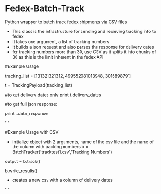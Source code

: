 Fedex-Batch-Track
=================

Python wrapper to batch track fedex shipments via CSV files
- This class is the infrastructure for sending and recieving tracking info to fedex
- It takes one argument, a list of tracking numbers 
- It builds a json request and also parses the response for delivery dates 
- for tracking numbers more than 30, use CSV as it splits it into chunks of 30 as this is the limit inherent in the fedex API

#Example Usage

tracking_list = [131321321312, 499552081013948, 3016898791]

t = TrackingPayload(tracking_list)

#to get delivery dates only
print t.delivery_dates

#to get full json response:

print t.data_response

'''



#Example Usage with CSV

- initialize object with 2 arguments, name of the csv file and the name of the column with tracking numbers
b = BatchTracker('tracktest1.csv','Tracking Numbers')

output = b.track()

b.write_results()
- creates a new csv with a column of delivery dates

'''
